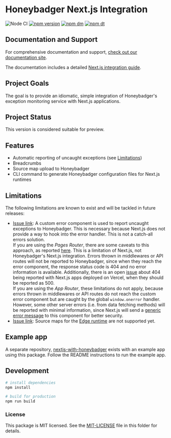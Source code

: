 # Honeybadger Next.js Integration

![Node CI](https://github.com/honeybadger-io/honeybadger-js/workflows/Node%20CI/badge.svg)
[![npm version](https://badge.fury.io/js/%40honeybadger-io%2Fnextjs.svg)](https://badge.fury.io/js/%40honeybadger-io%2Fnextjs)
[![npm dm](https://img.shields.io/npm/dm/@honeybadger-io/nextjs)](https://www.npmjs.com/package/@honeybadger-io/nextjs)
[![npm dt](https://img.shields.io/npm/dt/@honeybadger-io/nextjs)](https://www.npmjs.com/package/@honeybadger-io/nextjs)

## Documentation and Support

For comprehensive documentation and support, [check out our documentation site](https://docs.honeybadger.io/lib/javascript).

The documentation includes a detailed [Next.js integration guide](https://docs.honeybadger.io/lib/javascript/integration/nextjs).

## Project Goals

The goal is to provide an idiomatic, simple integration of Honeybadger's
exception monitoring service with Next.js applications.

## Project Status

This version is considered suitable for preview.

## Features

- Automatic reporting of uncaught exceptions (see [Limitations](#limitations))
- Breadcrumbs
- Source map upload to Honeybadger
- CLI command to generate Honeybadger configuration files for Next.js runtimes

## Limitations

The following limitations are known to exist and will be tackled in future releases:

- [Issue link](https://github.com/honeybadger-io/honeybadger-js/issues/1055): A custom error component is used to report uncaught exceptions to Honeybadger. 
  This is necessary because Next.js does not provide a way to hook into the error handler.
  This is not a catch-all errors solution.  
  If you are using the _Pages Router_, there are some caveats to this approach, as reported [here](https://nextjs.org/docs/advanced-features/custom-error-page#caveats).
  This is a limitation of Next.js, not Honeybadger's Next.js integration.
  Errors thrown in middlewares or API routes will not be reported to Honeybadger, since when they reach the error component, the response status code is 404 and no error information is available.
  Additionally, there is an open [issue](https://github.com/vercel/next.js/issues/45535) about 404 being reported with Next.js apps deployed on Vercel, when they should be reported as 500.  
  If you are using the _App Router_, these limitations do not apply, because errors thrown in middlewares or API routes do not reach the custom error component
  but are caught by the global `window.onerror` handler. However, some other server errors (i.e. from data fetching methods) will be reported with minimal information, 
  since Next.js will send a [generic error message](https://nextjs.org/docs/app/building-your-application/routing/error-handling#handling-server-errors) to this component for better security.
- [Issue link](https://github.com/honeybadger-io/honeybadger-js/issues/1056): Source maps for the [Edge runtime](https://vercel.com/docs/concepts/functions/edge-functions/edge-runtime) are not supported yet.

## Example app

A separate repository, [nextjs-with-honeybadger](https://github.com/honeybadger-io/nextjs-with-honeybadger) exists with an example app using this package.
Follow the README instructions to run the example app.

## Development

```bash
# install dependencies
npm install

# build for production
npm run build
```

### License

This package is MIT licensed. See the [MIT-LICENSE](./MIT-LICENSE) file in this folder for details.
